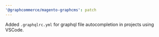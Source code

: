 ```yaml
---
'@graphcommerce/magento-graphcms': patch
---
```


Added `.graphqlrc.yml` for graphql file autocompletion in projects using VSCode.
